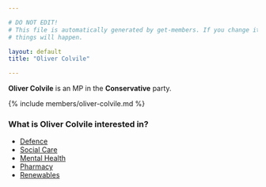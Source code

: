 ```yaml
---

# DO NOT EDIT!
# This file is automatically generated by get-members. If you change it, bad
# things will happen.

layout: default
title: "Oliver Colvile"

---
```


**Oliver Colvile** is an MP in the **Conservative** party.

{% include members/oliver-colvile.md %}

### What is Oliver Colvile interested in?


* [Defence](/interests/defence.html)
* [Social Care](/interests/social-care.html)
* [Mental Health](/interests/mental-health.html)
* [Pharmacy](/interests/pharmacy.html)
* [Renewables](/interests/renewables.html)
